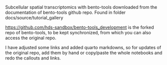 Subcellular spatial transcriptomics with bento-tools downloaded from the documentation of bento-tools github repo. Found in folder docs/source/tutorial_gallery

https://github.com/hds-sandbox/bento-tools_development is the forked repo of bento-tools, to be kept synchronized, from which you can also access the original repo.

I have adjusted some links and added quarto markdowns, so for updates of the original repo, add them by hand or copy/paste the whole notebooks and redo the callouts and links. 